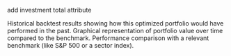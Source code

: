 add investment total attribute

Historical backtest results showing how this optimized portfolio would have performed in the past.
Graphical representation of portfolio value over time compared to the benchmark.
Performance comparison with a relevant benchmark (like S&P 500 or a sector index).
